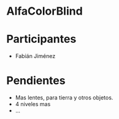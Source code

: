 # AlfaColorBlind

# Participantes
-   Fabián Jiménez

# Pendientes
- Mas lentes, para tierra y otros objetos.
- 4 niveles mas
- ...